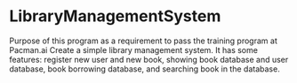 # LibraryManagementSystem
Purpose of this program as a requirement to pass the training program at Pacman.ai
Create a simple library management system. It has some features: register new user and new book, showing  book database and user database, book borrowing database, and searching book in the database.
